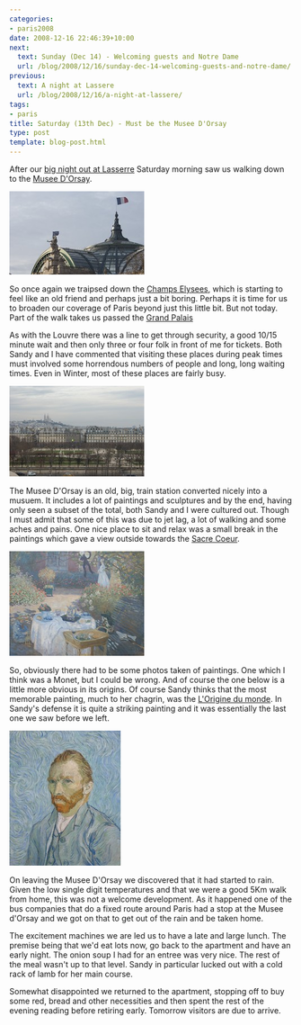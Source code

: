 ```yaml
---
categories:
- paris2008
date: 2008-12-16 22:46:39+10:00
next:
  text: Sunday (Dec 14) - Welcoming guests and Notre Dame
  url: /blog/2008/12/16/sunday-dec-14-welcoming-guests-and-notre-dame/
previous:
  text: A night at Lassere
  url: /blog/2008/12/16/a-night-at-lassere/
tags:
- paris
title: Saturday (13th Dec) - Must be the Musee D'Orsay
type: post
template: blog-post.html
---
```

After our [big night out at Lasserre](/blog/2008/12/16/a-night-at-lassere/) Saturday morning saw us walking down to the [Musee D'Orsay](http://en.wikipedia.org/wiki/Musee_d%27orsay).

[![The Grand Palais](images/3106189593_f9f29abc52_m.jpg)](http://www.flickr.com/photos/david_jones/3106189593/ "The Grand Palais by David T Jones, on Flickr")

So once again we traipsed down the [Champs Elysees](http://en.wikipedia.org/wiki/Champs_Elysees), which is starting to feel like an old friend and perhaps just a bit boring. Perhaps it is time for us to broaden our coverage of Paris beyond just this little bit. But not today. Part of the walk takes us passed the [Grand Palais](http://en.wikipedia.org/wiki/Grand_Palais)

As with the Louvre there was a line to get through security, a good 10/15 minute wait and then only three or four folk in front of me for tickets. Both Sandy and I have commented that visiting these places during peak times must involved some horrendous numbers of people and long, long waiting times. Even in Winter, most of these places are fairly busy.

[![sacre couer from musee de orsay](images/3107020768_87deeb0ee2_m.jpg)](http://www.flickr.com/photos/david_jones/3107020768/ "sacre couer from musee de orsay by David T Jones, on Flickr")

The Musee D'Orsay is an old, big, train station converted nicely into a musuem. It includes a lot of paintings and sculptures and by the end, having only seen a subset of the total, both Sandy and I were cultured out. Though I must admit that some of this was due to jet lag, a lot of walking and some aches and pains. One nice place to sit and relax was a small break in the paintings which gave a view outside towards the [Sacre Coeur](http://en.wikipedia.org/wiki/Basilique_du_Sacr%C3%A9-C%C5%93ur,_Paris).

[![A Monet?](images/3107021772_c471e01bf1_m.jpg)](http://www.flickr.com/photos/david_jones/3107021772/ "A Monet? by David T Jones, on Flickr")

So, obviously there had to be some photos taken of paintings. One which I think was a Monet, but I could be wrong. And of course the one below is a little more obvious in its origins. Of course Sandy thinks that the most memorable painting, much to her chagrin, was the [L'Origine du monde](http://flickr.com/photos/ddalledo/1149225055/). In Sandy's defense it is quite a striking painting and it was essentially the last one we saw before we left.

[![vincent van gogh](images/3106192293_aea4cf9613_m.jpg)](http://www.flickr.com/photos/david_jones/3106192293/ "vincent van gogh by David T Jones, on Flickr")

On leaving the Musee D'Orsay we discovered that it had started to rain. Given the low single digit temperatures and that we were a good 5Km walk from home, this was not a welcome development. As it happened one of the bus companies that do a fixed route around Paris had a stop at the Musee d'Orsay and we got on that to get out of the rain and be taken home.

The excitement machines we are led us to have a late and large lunch. The premise being that we'd eat lots now, go back to the apartment and have an early night. The onion soup I had for an entree was very nice. The rest of the meal wasn't up to that level. Sandy in particular lucked out with a cold rack of lamb for her main course.

Somewhat disappointed we returned to the apartment, stopping off to buy some red, bread and other necessities and then spent the rest of the evening reading before retiring early. Tomorrow visitors are due to arrive.